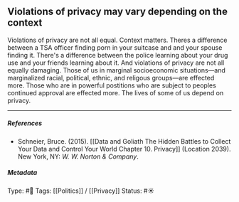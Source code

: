 ## Violations of privacy may vary depending on the context  # 

Violations of privacy are not all equal. Context matters. Theres a difference between a TSA officer finding porn in your suitcase and and your spouse finding it. There's a difference between the police learning about your drug use and your friends learning about it. And violations of privacy are not all equally damaging. Those of us in marginal socioeconomic situations—and marginalized racial, political, ethnic, and religous groups—are effected more. Those who are in powerful postitions who are subject to peoples continued approval are effected more. The lives of some of us depend on privacy. 

___

##### References

- Schneier, Bruce. (2015). [[Data and Goliath The Hidden Battles to Collect Your Data and Control Your World Chapter 10. Privacy]] (Location 2039). New York, NY: _W. W. Norton & Company_. 

##### Metadata

Type: #🔴 
Tags: [[Politics]] / [[Privacy]]
Status: #☀️ 